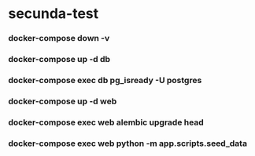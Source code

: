 # secunda-test

### docker-compose down -v
### docker-compose up -d db
### docker-compose exec db pg_isready -U postgres
### docker-compose up -d web
### docker-compose exec web alembic upgrade head
### docker-compose exec web python -m app.scripts.seed_data
